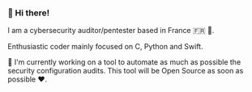 ### 👋 Hi there!

<!--
**nillyr/nillyr** is a ✨ _special_ ✨ repository because its `README.md` (this file) appears on your GitHub profile.

Here are some ideas to get you started:

- 🔭 I’m currently working on ...
- 🌱 I’m currently learning ...
- 👯 I’m looking to collaborate on ...
- 🤔 I’m looking for help with ...
- 💬 Ask me about ...
- 📫 How to reach me: ...
- 😄 Pronouns: ...
- ⚡ Fun fact: ...
-->

I am a cybersecurity auditor/pentester based in France 🇫🇷 🥖. 

Enthusiastic coder mainly focused on C, Python and Swift.

🚧 I'm currently working on a tool to automate as much as possible the security configuration audits. This tool will be Open Source as soon as possible ❤️.

<!-- 
[![GitHub Streak](https://github-readme-streak-stats.herokuapp.com/?user=nillyr&theme=dark&background=000000)](https://git.io/streak-stats)
-->
